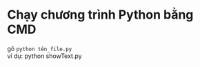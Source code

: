 # Chạy chương trình Python bằng CMD
gõ <code>python tên_file.py</code>
<br>ví dụ: python showText.py
